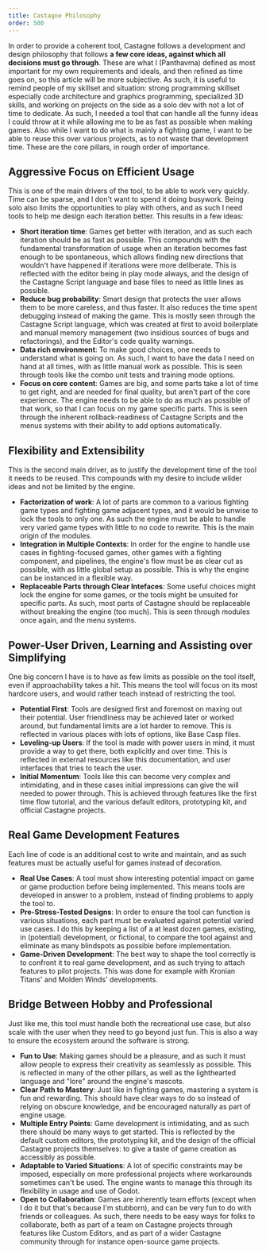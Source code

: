 ```yaml
---
title: Castagne Philosophy
order: 500
---
```


In order to provide a coherent tool, Castagne follows a development and design philosophy that follows **a few core ideas, against which all decisions must go through**. These are what I (Panthavma) defined as most important for my own requirements and ideals, and then refined as time goes on, so this article will be more subjective. As such, it is useful to remind people of my skillset and situation: strong programming skillset especially code architecture and graphics programming, specialized 3D skills, and working on projects on the side as a solo dev with not a lot of time to dedicate. As such, I needed a tool that can handle all the funny ideas I could throw at it while allowing me to be as fast as possible when making games. Also while I want to do what is mainly a fighting game, I want to be able to reuse this over various projects, as to not waste that development time. These are the core pillars, in rough order of importance.

## Aggressive Focus on Efficient Usage

This is one of the main drivers of the tool, to be able to work very quickly. Time can be sparse, and I don't want to spend it doing busywork. Being solo also limits the opportunities to play with others, and as such I need tools to help me design each iteration better. This results in a few ideas:

- **Short iteration time**: Games get better with iteration, and as such each iteration should be as fast as possible. This compounds with the fundamental transformation of usage when an iteration becomes fast enough to be spontaneous, which allows finding new directions that wouldn't have happened if iterations were more deliberate. This is reflected with the editor being in play mode always, and the design of the Castagne Script language and base files to need as little lines as possible.
- **Reduce bug probability**: Smart design that protects the user allows them to be more careless, and thus faster. It also reduces the time spent debugging instead of making the game. This is mostly seen through the Castagne Script language, which was created at first to avoid boilerplate and manual memory management (two insidious sources of bugs and refactorings), and the Editor's code quality warnings.
- **Data rich environment**: To make good choices, one needs to understand what is going on. As such, I want to have the data I need on hand at all times, with as little manual work as possible. This is seen through tools like the combo unit tests and training mode options.
- **Focus on core content**: Games are big, and some parts take a lot of time to get right, and are needed for final quality, but aren't part of the core experience. The engine needs to be able to do as much as possible of that work, so that I can focus on my game specific parts. This is seen through the inherent rollback-readiness of Castagne Scripts and the menus systems with their ability to add options automatically.


## Flexibility and Extensibility

This is the second main driver, as to justify the development time of the tool it needs to be reused. This compounds with my desire to include wilder ideas and not be limited by the engine.

- **Factorization of work**: A lot of parts are common to a various fighting game types and fighting game adjacent types, and it would be unwise to lock the tools to only one. As such the engine must be able to handle very varied game types with little to no code to rewrite. This is the main origin of the modules.
- **Integration in Multiple Contexts**: In order for the engine to handle use cases in fighting-focused games, other games with a fighting component, and pipelines, the engine's flow must be as clear cut as possible, with as little global setup as possible. This is why the engine can be instanced in a flexible way.
- **Replaceable Parts through Clear Intefaces**: Some useful choices might lock the engine for some games, or the tools might be unsuited for specific parts. As such, most parts of Castagne should be replaceable without breaking the engine (too much). This is seen through modules once again, and the menu systems.


## Power-User Driven, Learning and Assisting over Simplifying

One big concern I have is to have as few limits as possible on the tool itself, even if approachability takes a hit. This means the tool will focus on its most hardcore users, and would rather teach instead of restricting the tool.

- **Potential First**: Tools are designed first and foremost on maxing out their potential. User friendliness may be achieved later or worked around, but fundamental limits are a lot harder to remove. This is reflected in various places with lots of options, like Base Casp files.
- **Leveling-up Users**: If the tool is made with power users in mind, it must provide a way to get there, both explicitly and over time. This is reflected in external resources like this documentation, and user interfaces that tries to teach the user.
- **Initial Momentum**: Tools like this can become very complex and intimidating, and in these cases initial impressions can give the will needed to power through. This is achieved through features like the first time flow tutorial, and the various default editors, prototyping kit, and official Castagne projects.

## Real Game Development Features

Each line of code is an additional cost to write and maintain, and as such features must be actually useful for games instead of decoration.

- **Real Use Cases**: A tool must show interesting potential impact on game or game production before being implemented. This means tools are developed in answer to a problem, instead of finding problems to apply the tool to.
- **Pre-Stress-Tested Designs**: In order to ensure the tool can function is various situations, each part must be evaluated against potential varied use cases. I do this by keeping a list of a at least dozen games, existing, in (potential) development, or fictional, to compare the tool against and eliminate as many blindspots as possible before implementation.
- **Game-Driven Development**: The best way to shape the tool correctly is to confront it to real game development, and as such trying to attach features to pilot projects. This was done for example with Kronian Titans' and Molden Winds' developments.

## Bridge Between Hobby and Professional

Just like me, this tool must handle both the recreational use case, but also scale with the user when they need to go beyond just fun. This is also a way to ensure the ecosystem around the software is strong.

- **Fun to Use**: Making games should be a pleasure, and as such it must allow people to express their creativity as seamlessly as possible. This is reflected in many of the other pillars, as well as the lighthearted language and "lore" around the engine's mascots.
- **Clear Path to Mastery**: Just like in fighting games, mastering a system is fun and rewarding. This should have clear ways to do so instead of relying on obscure knowledge, and be encouraged naturally as part of engine usage.
- **Multiple Entry Points**: Game development is intimidating, and as such there should be many ways to get started. This is reflected by the default custom editors, the prototyping kit, and the design of the official Castagne projects themselves: to give a taste of game creation as accessibly as possible.
- **Adaptable to Varied Situations**: A lot of specific constraints may be imposed, especially on more professional projects where workarounds sometimes can't be used. The engine wants to manage this through its flexibility in usage and use of Godot.
- **Open to Collaboration**: Games are inherently team efforts (except when I do it but that's because I'm stubborn), and can be very fun to do with friends or colleagues. As such, there needs to be easy ways for folks to collaborate, both as part of a team on Castagne projects through features like Custom Editors, and as part of a wider Castagne community through for instance open-source game projects.
